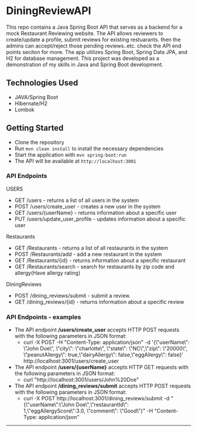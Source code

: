 # DiningReviewAPI

This repo contains a Java Spring Boot API that serves as a backend for a mock Restaurant Reviewing website. The API allows reviewers to create/update a profile, submit reviews for existing restuarants. then the admins can accept/reject those pending reviews..etc. check the API end points seciton for more. The app utilizes Spring Boot, Spring Data JPA, and H2 for database management. This project was developed as a demonstration of my skills in Java and Spring Boot development. 


## Technologies Used

- JAVA/Spring Boot
- Hibernate/H2
- Lombok

## Getting Started

- Clone the repository
- Run `mvn clean install` to install the necessary dependencies
- Start the application with `mvn spring-boot:run`
- The API will be available at `http://localhost:3001`

### API Endpoints

USERS
- GET /users - returns a list of all users in the system
- POST /users/create_user - creates a new user in the system
- GET /users/{userName} - returns information about a specific user
- PUT /users/update_user_profile - updates information about a specific user

Restaurants
- GET /Restaurants - returns a list of all restaurants in the system
- POST /Restaurants/add - add a new restaurant in the system
- GET /Restaurants/{id} - returns information about a specific restaurant
- GET /Restaurants/search - search for restaurants by zip code and allergy(Have allergy rating)

DiningReviews
- POST /dining_reviews/submit - submit a review.  
- GET /dining_reviews/{id} - returns information about a specific review

### API Endpoints - examples
- The API endpoint **/users/create_user** accepts HTTP POST requests with the following parameters in JSON format:
    - curl -X POST -H "Content-Type: application/json" -d '{\\"userName\\": \\"John Doe\\", \\"city\\": \\"charlotte\\", \\"state\\": \\"NC\\",\\"zip\\": \\"20000\\", \\"peanutAllergy\\": true,\\"dairyAllergy\\": false,\\"eggAllergy\\": false}' http://localhost:3001/users/create_user
- The API endpoint **/users/{userName}** accepts HTTP GET requests with the following parameters in JSON format:
    - curl "http://localhost:3001/users/John%20Doe"
- The API endpoint **/dining_reviews/submit** accepts HTTP POST requests with the following parameters in JSON format:
    - curl -X POST http://localhost:3001/dining_reviews/submit  -d "{\\"userName\\":\\"John Doe\\",\\"restaurantId\\": 1,\\"eggAllergyScore\\":3.0, \\"comment\\": \\"Good\\"}" -H "Content-Type: application/json"



---



